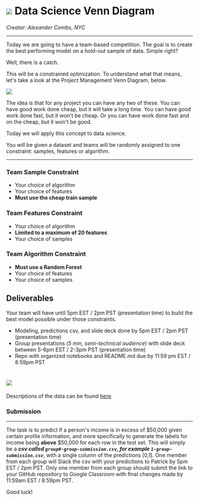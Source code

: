 # ![](https://ga-dash.s3.amazonaws.com/production/assets/logo-9f88ae6c9c3871690e33280fcf557f33.png)  Data Science Venn Diagram
_Creator: Alexander Combs, NYC_

-------------------

Today we are going to have a team-based competition. The goal is to create the best performing model on a hold-out sample of data. Simple right?

Well, there is a catch.

This will be a constrained optimization. To understand what that means, let's take a look at the Project Management Venn Diagram, below.

![](https://berkonomics.com/wp-content/uploads/2015/11/goodfastcheap1-1.png)

The idea is that for any project you can have any two of these. You can have good work done cheap, but it will take a long time. You can have good work done fast, but it won't be cheap. Or you can have work done fast and on the cheap, but it won't be good.

Today we will apply this concept to data science.

You will be given a dataset and teams will be randomly assigned to one constraint: samples, features or algorithm.

---

### Team Sample Constraint
- Your choice of algorithm
- Your choice of features
- **Must use the cheap train sample**

### Team Features Constraint
- Your choice of algorithm
- **Limited to a maximum of 20 features**
- Your choice of samples

### Team Algorithm Constraint
- **Must use a Random Forest**
- Your choice of features
- Your choice of samples

## Deliverables
Your team will have until 5pm EST / 2pm PST (presentation time) to build the best model possible under those constraints.

- Modeling, predictions csv, and slide deck done by 5pm EST / 2pm PST (presentation time)
- Group presentations (_5 min, semi-technical audience_) with slide deck between 5-6pm EST / 2-3pm PST (presentation time)
- Repo with organized notebooks and README.md due by 11:59 pm EST / 8:59pm PST

# ![](https://media.giphy.com/media/aL4bDxt8fbpy8/giphy.gif)

 Descriptions of the data can be found [here](https://archive.ics.uci.edu/ml/datasets/adult).

### Submission
---

The task is to predict if a person's income is in excess of $50,000 given certain profile information, and more specifically to generate the labels for income being **above** $50,000 for each row in the test set. This will simply be a _**csv called `group#-group-submission.csv`, for example `1-group-submission.csv`**_, with a single column of the predictions [0,1]. One member from each group will Slack the csv with your predictions to Patrick by 5pm EST / 2pm PST. Only one member from each group should submit the link to your GitHub repository to Google Classroom with final changes made by 11:59am EST / 8:59pm PST.

Good luck!
